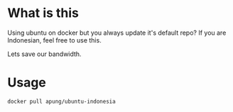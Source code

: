 # What is this
Using ubuntu on docker but you always update it's default repo?
If you are Indonesian, feel free to use this.

Lets save our bandwidth.

# Usage
```
docker pull apung/ubuntu-indonesia
```
